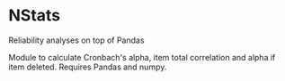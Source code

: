 # NStats
Reliability analyses on top of Pandas

Module to calculate Cronbach's alpha, item total correlation and alpha if item deleted. Requires Pandas and numpy.
